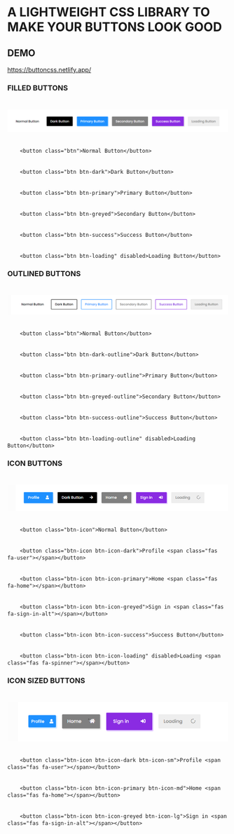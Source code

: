 # A LIGHTWEIGHT CSS LIBRARY TO MAKE YOUR BUTTONS LOOK GOOD

## DEMO
https://buttoncss.netlify.app/

### FILLED BUTTONS
#

![](./img/filled.png)
<br />
<br />
```
    <button class="btn">Normal Button</button>


    <button class="btn btn-dark">Dark Button</button>


    <button class="btn btn-primary">Primary Button</button>


    <button class="btn btn-greyed">Secondary Button</button>

    
    <button class="btn btn-success">Success Button</button>


    <button class="btn btn-loading" disabled>Loading Button</button>
```

### OUTLINED BUTTONS
#
![](./img/outlined.png)
<br>
<br>
```
    <button class="btn">Normal Button</button>


    <button class="btn btn-dark-outline">Dark Button</button>


    <button class="btn btn-primary-outline">Primary Button</button>


    <button class="btn btn-greyed-outline">Secondary Button</button>

    
    <button class="btn btn-success-outline">Success Button</button>


    <button class="btn btn-loading-outline" disabled>Loading Button</button>
```


### ICON BUTTONS
#
![](./img/iconbuttons.png)
<br><br>
```
    <button class="btn-icon">Normal Button</button>


    <button class="btn-icon btn-icon-dark">Profile <span class="fas fa-user"></span></button>


    <button class="btn-icon btn-icon-primary">Home <span class="fas fa-home"></span></button>


    <button class="btn-icon btn-icon-greyed">Sign in <span class="fas fa-sign-in-alt"></span></button>

    
    <button class="btn-icon btn-icon-success">Success Button</button>


    <button class="btn-icon btn-icon-loading" disabled>Loading <span class="fas fa-spinner"></span></button>
```


### ICON SIZED BUTTONS
#
![](./img/icon-sized.png)
<br><br>

```
    <button class="btn-icon btn-icon-dark btn-icon-sm">Profile <span class="fas fa-user"></span></button>


    <button class="btn-icon btn-icon-primary btn-icon-md">Home <span class="fas fa-home"></span></button>


    <button class="btn-icon btn-icon-greyed btn-icon-lg">Sign in <span class="fas fa-sign-in-alt"></span></button>    

```




